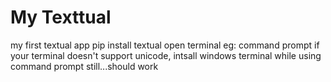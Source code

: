 # My Texttual
my first textual app
pip install textual
open terminal eg: command prompt
if your terminal doesn't support unicode, intsall windows terminal while using command prompt still...should work

